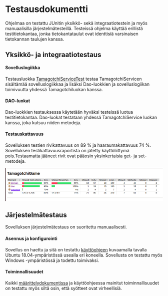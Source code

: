 # Testausdokumentti

Ohjelmaa on testattu JUnitin  yksikkö- sekä integraatiotestein ja myös manuaalisilla järjestelmätesteillä. Testeissä ohjelma käyttää erillistä testitietokantaa, jonka tietokantataulut ovat identtisiä varsinaisen tietokannan taulujen kanssa.

## Yksikkö- ja integraatiotestaus

#### Sovelluslogiikka

Testausluokka [TamagotchiServiceTest](https://github.com/millalin/ot-harjoitustyo/blob/master/TamagotchiGame/src/test/java/domain/TamagotchiServiceTest.java) testaa TamagotchiServicen sisältämää sovelluslogiikkaa ja lisäksi Dao-luokkien ja sovelluslogiikan toimivuutta yhdessä Tamagotchiluokan kanssa. 
 
#### DAO-luokat

Dao-luokkien testauksessa käytetään hyväksi testeissä luotua testitietokantaa. Dao-luokat testataan yhdessä TamagotchiService luokan kanssa, joka kutsuu niiden metodeja. 

#### Testauskattavuus

Sovelluksen testien rivikattavuus on 89 % ja haaraumakattavuus 74 %. Sovelluksen testikattavuusraportista on jätetty käyttöliittymä pois.Testaamatta jääneet rivit ovat pääosin yksinkertaisia get- ja set-metodeja.

![alt.text](jacoco.png) 

## Järjestelmätestaus

Sovelluksen järjestelmätestaus on suoritettu manuaalisesti. 

#### Asennus ja konfigurointi

Sovellus on haettu ja sitä on testattu [käyttöohjeen](https://github.com/millalin/ot-harjoitustyo/blob/master/dokumentaatio/kayttoohje.md) kuvaamalla tavalla Ubuntu 18.04-ympäristössä usealla eri koneella. Sovellusta on testattu myös Windows -ympäristössä ja todettu toimivaksi. 

#### Toiminnallisuudet

Kaikki [määrittelydokumentissa](https://github.com/millalin/ot-harjoitustyo/blob/master/dokumentaatio/vaatimusmaarittely.md) ja käyttöohjeessa mainitut toiminnallisuudet on testattu myös siltä osin, että syötteet ovat virheellisiä.  



 



